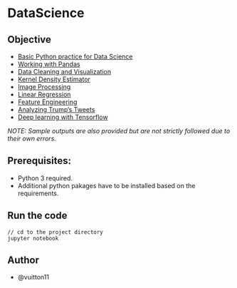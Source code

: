 # DataScience
## Objective 
* [Basic Python practice for Data Science](https://github.com/vuitton11/Data-Science/blob/master/Labs/2_va187_Lab1.ipynb)
* [Working with Pandas](https://github.com/vuitton11/Data-Science/blob/master/Labs/2_va187_Lab2.ipynb)
* [Data Cleaning and Visualization](https://github.com/vuitton11/Data-Science/blob/master/Labs/2_va187_Lab3.ipynb)
* [Kernel Density Estimator](https://github.com/vuitton11/Data-Science/blob/master/Labs/2_va187_Lab4.ipynb)
* [Image Processing](https://github.com/vuitton11/Data-Science/blob/master/Labs/2_va187_Lab5.ipynb)
* [Linear Regression](https://github.com/vuitton11/Data-Science/blob/master/Labs/2_va187_lab6.ipynb)
* [Feature Engineering](https://github.com/vuitton11/Data-Science/blob/master/Labs/2_va187_lab7.ipynb)
* [Analyzing Trump’s Tweets](https://github.com/vuitton11/Data-Science/tree/master/Twitter%20Analysis)
* [Deep learning with Tensorflow](https://github.com/vuitton11/Data-Science/tree/master/Deep%20Learning%20With%20Tensorflow)

*NOTE: Sample outputs are also provided but are not strictly followed due to their own errors.*

## Prerequisites:
* Python 3 required.
* Additional python pakages have to be installed based on the requirements.

## Run the code
```
// cd to the project directory
jupyter notebook
```

## Author
* @vuitton11
